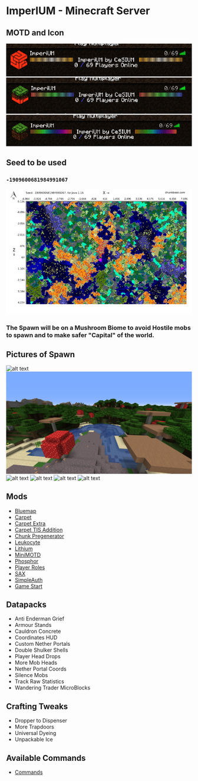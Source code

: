 # ImperIUM - Minecraft Server


## MOTD and Icon
![alt text](./Files/Photos/CeSIUM.png "CeSIUM")
![alt text](./Files/Photos/Half.png "Mix")
![alt text](./Files/Photos/Dirt.png "Dirt")

## Seed to be used
### `-1909600681984991067`
![alt text](./Files/Photos/Seed-1909600681984991067.png "Screenshot")
### The Spawn will be on a Mushroom Biome to avoid Hostile mobs to spawn and to make safer "Capital" of the world.

## Pictures of Spawn
![alt text](./Files/Photos/Spawn1.png "1")
![alt text](./Files/Photos/Spawn2.png "2")
![alt text](./Files/Photos/Aerial_Spawn.png "3")
![alt text](./Files/Photos/Aerial_Spawn(1).png "4")
![alt text](./Files/Photos/Aerial_Spawn(2).png "5") 
![alt text](./Files/Photos/Aerial_Spawn(3).png "6") 

## Mods

- [Bluemap](./Mods/Bluemap.md)
- [Carpet](./Mods/Carpet.md)
- [Carpet Extra](./Mods/Carpet_Extra.md)
- [Carpet TIS Addition](./Mods/Carpet_TIS_Extra.md)
- [Chunk Pregenerator](./Mods/Chunk_Pregenerator.md)
- [Leukocyte](./Mods/Leukocyte.md)
- [Lithium](./Mods/Lithium.md)
- [MiniMOTD](./Mods/MiniMOTD.md)
- [Phosphor](./Mods/Phosphor.md)
- [Player Roles](./Mods/PlayerRoles.md)
- [SAX](./Mods/SAX.md)
- [SimpleAuth](./Mods/SimpleAuth.md)
- [Game Start](./Mods/Game_Start.md)

## Datapacks
- Anti Enderman Grief
- Armour Stands
- Cauldron Concrete
- Coordinates HUD
- Custom Nether Portals
- Double Shulker Shells
- Player Head Drops
- More Mob Heads
- Nether Portal Coords
- Silence Mobs
- Track Raw Statistics
- Wandering Trader MicroBlocks

## Crafting Tweaks
- Dropper to Dispenser
- More Trapdoors
- Universal Dyeing
- Unpackable Ice

## Available Commands
- [Commands](./Commands.md)
